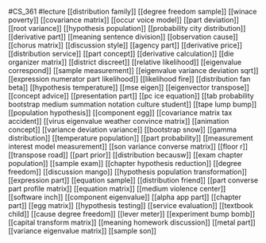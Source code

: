 #CS_361
#lecture
[[distribution family]]
[[degree freedom sample]]
[[winace poverty]]
[[covariance matrix]]
[[occur voice model]]
[[part deviation]]
[[root variance]]
[[hypothesis population]]
[[probability city distribution]]
[[derivative part]]
[[meaning sentence division]]
[[observation cause]]
[[chorus matrix]]
[[discussion style]]
[[agency part]]
[[derivative price]]
[[distribution service]]
[[part concept]]
[[derivative calculation]]
[[die organizer matrix]]
[[district discreet]]
[[relative likelihood]]
[[eigenvalue correspond]]
[[sample measurement]]
[[eigenvalue variance deviation sqrt]]
[[expression numerator part likelihood]]
[[likelihood fire]]
[[distribution fan beta]]
[[hypothesis temperature]]
[[mse eigen]]
[[eigenvector transpose]]
[[concept advice]]
[[presentation part]]
[[pc ice equation]]
[[tab probability bootstrap medium summation notation culture student]]
[[tape lump bump]]
[[population hypothesis]]
[[component egg]]
[[covariance matrix tax accident]]
[[virus eigenvalue weather convince matrix]]
[[animation concept]]
[[variance deviation variance]]
[[bootstrap snow]]
[[gamma distribution]]
[[temperature population]]
[[part probability]]
[[measurement interest model measurement]]
[[son variance converse matrix]]
[[floor r]]
[[transpose road]]
[[part prior]]
[[distribution becausw]]
[[exam chapter population]]
[[sample exam]]
[[chapter hypothesis reduction]]
[[degree freedom]]
[[discussion mango]]
[[hypothesis population transformation]]
[[expression part]]
[[equation sample]]
[[distribution friend]]
[[part converse part profile matrix]]
[[equation matrix]]
[[medium violence center]]
[[software inch]]
[[component eigenvalue]]
[[alpha app part]]
[[chapter part]]
[[egg matrix]]
[[hypothesis testing]]
[[service evaluation]]
[[textbook child]]
[[cause degree freedom]]
[[lever meter]]
[[experiment bump bomb]]
[[capital transform matrix]]
[[meaning homework discussion]]
[[metal part]]
[[variance eigenvalue matrix]]
[[sample son]]
